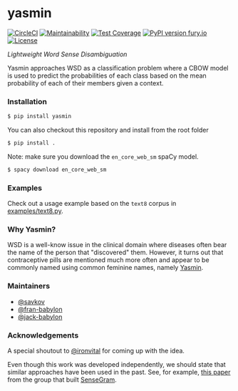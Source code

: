 # yasmin

[![CircleCI](https://circleci.com/gh/Babylonpartners/yasmin/tree/master.svg?style=svg&circle-token=cad1fd5882bff5b56bb44673067f8a7f641ef53b)](https://circleci.com/gh/Babylonpartners/yasmin/tree/master)
[![Maintainability](https://api.codeclimate.com/v1/badges/fe246ee26f1d4a3da9e1/maintainability)](https://codeclimate.com/repos/5af841f0b813595a630009bf/maintainability)
[![Test Coverage](https://api.codeclimate.com/v1/badges/fe246ee26f1d4a3da9e1/test_coverage)](https://codeclimate.com/repos/5af841f0b813595a630009bf/test_coverage)
[![PyPI version fury.io](https://badge.fury.io/py/ansicolortags.svg)](https://pypi.python.org/pypi/yasmin/)
[![License](https://img.shields.io/badge/License-Apache%202.0-blue.svg)](https://opensource.org/licenses/Apache-2.0)

_Lightweight Word Sense Disambiguation_


Yasmin approaches WSD as a classification problem where a CBOW model is used to
predict the probabilities of each class based on the mean probability of each
of their members given a context.

### Installation

```bash
$ pip install yasmin
```

You can also checkout this repository and install from the root folder
```bash
$ pip install .
```

Note: make sure you download the `en_core_web_sm` spaCy model.

```bash
$ spacy download en_core_web_sm
```


### Examples

Check out a usage example based on the `text8` corpus in [examples/text8.py](https://github.com/Babylonpartners/yasmin/blob/master/examples/text8.py). 


### Why Yasmin?

WSD is a well-know issue in the clinical domain where diseases often bear the
name of the person that "discovered" them. However, it turns out that 
contraceptive pills are mentioned much more often and appear to be commonly
named using common feminine names, namely [Yasmin](https://en.wikipedia.org/wiki/Drospirenone).

### Maintainers
* [@savkov](https://github.com/savkov)
* [@fran-babylon](https://github.com/fran-babylon)
* [@jack-babylon](https://github.com/jack-babylon)


### Acknowledgements

A special shoutout to [@ironvital](https://github.com/ironvital) for coming up 
with the idea.


Even though this work was developed independently, we should state that
similar approaches have been used in the past. See, for example, [this paper](https://www.inf.uni-hamburg.de/en/inst/ab/lt/publications/2018-ustalovetal-lrec18-unsupwsd.pdf) from the 
group that built [SenseGram](https://github.com/tudarmstadt-lt/sensegram).
